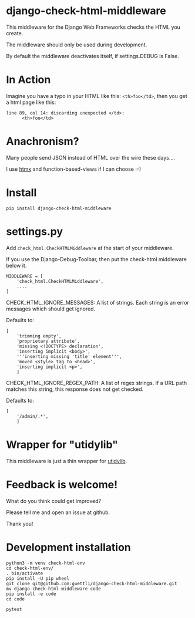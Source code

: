 # django-check-html-middleware

This middleware for the Django Web Frameworks checks the HTML you create.

The middleware should only be used during development.

By default the middleware deactivates itself, if settings.DEBUG is False.

# In Action

Imagine you have a typo in your HTML like this: `<th>foo</td>`, then you get a html page like this:

```
line 89, col 14: discarding unexpected </td>:
      <th>foo</td>
```

# Anachronism?

Many people send JSON instead of HTML over the wire these days....

I use [htmx](//htmx.org) and function-based-views if I can choose :-)

# Install
```
pip install django-check-html-middleware
```

# settings.py

Add `check_html.CheckHTMLMiddleware` at the start of your middleware.

If you use the Django-Debug-Toolbar, then put the check-html middleware below it.

```
MIDDLEWARE = [
    'check_html.CheckHTMLMiddleware',
    ....
]
```

CHECK_HTML_IGNORE_MESSAGES: A list of strings. Each string is an error messages which should get ignored.

Defaults to:
```
[
    'trimming empty',
    'proprietary attribute',
    'missing <!DOCTYPE> declaration',
    'inserting implicit <body>',
    '''inserting missing 'title' element''',
    'moved <style> tag to <head>',
    'inserting implicit <p>',
    ]
```

CHECK_HTML_IGNORE_REGEX_PATH: A list of regex strings. If a URL path matches this string, this response
does not get checked.

Defaults to:
```
[
    '/admin/.*',
    ]
```

# Wrapper for "utidylib"

This middleware is just a thin wrapper for [utidylib](https://pypi.org/project/uTidylib/).

# Feedback is welcome!

What do you think could get improved?

Please tell me and open an issue at github.

Thank you!

# Development installation

```
python3 -m venv check-html-env
cd check-html-env/
. bin/activate
pip install -U pip wheel
git clone git@github.com:guettli/django-check-html-middleware.git
mv django-check-html-middleware code
pip install -e code
cd code

pytest
```
